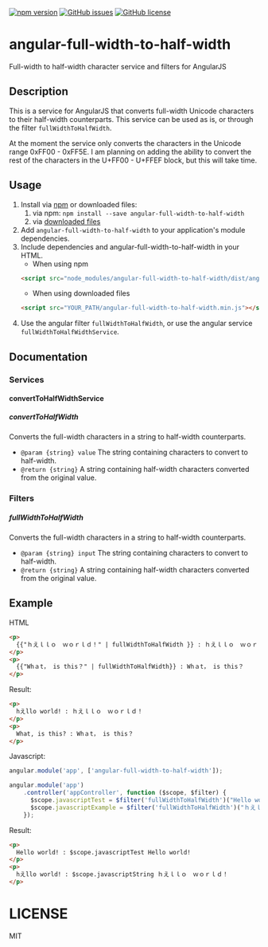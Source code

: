 [![npm version](https://badge.fury.io/js/angular-full-width-to-half-width.svg)](https://badge.fury.io/js/angular-full-width-to-half-width)
[![GitHub issues](https://img.shields.io/github/issues/basklein/angular-full-width-to-half-width.svg?style=flat-square)](https://github.com/basklein/angular-full-width-to-half-width/issues)
[![GitHub license](https://img.shields.io/github/license/basklein/angular-full-width-to-half-width.svg?style=flat-square)](https://github.com/basklein/angular-full-width-to-half-width/blob/master/LICENSE)

# angular-full-width-to-half-width
Full-width to half-width character service and filters for AngularJS
<!-- 
## Demo
[demo on plnkr](https://plnkr.co/edit/eK0dOA?p=info) -->

## Description
This is a service for AngularJS that converts full-width Unicode characters to their half-width counterparts. This service can be used as is, or through the filter `fullWidthToHalfWidth`.

At the moment the service only converts the characters in the Unicode range 0xFF00 - 0xFF5E. I am planning on adding the ability to convert the rest of the characters in the U+FF00 - U+FFEF block, but this will take time.

## Usage

1. Install via [npm](https://www.npmjs.com/) or downloaded files:
    1. via npm: `npm install --save angular-full-width-to-half-width`
    2. via [downloaded files](https://github.com/basklein/angular-full-width-to-half-width/master)
2. Add `angular-full-width-to-half-width` to your application's module dependencies.
3. Include dependencies and angular-full-width-to-half-width in your HTML.
    - When using npm
    ```html
    <script src="node_modules/angular-full-width-to-half-width/dist/angular-full-width-to-half-width.min.js"></script>
    ```
    - When using downloaded files
    ```html
    <script src="YOUR_PATH/angular-full-width-to-half-width.min.js"></script>
    ```
4. Use the angular filter `fullWidthToHalfWidth`, or use the angular service `fullWidthToHalfWidthService`.

## Documentation

### Services

#### convertToHalfWidthService
##### convertToHalfWidth
Converts the full-width characters in a string to half-width counterparts.
* `@param {string} value` The string containing characters to convert to half-width.
* `@return {string}` A string containing half-width characters converted from the original value.

### Filters
##### fullWidthToHalfWidth
Converts the full-width characters in a string to half-width counterparts.
* `@param {string} input` The string containing characters to convert to half-width.
* `@return {string}` A string containing half-width characters converted from the original value.

## Example

HTML
```html
<p>
  {{"ｈえｌｌｏ　ｗｏｒｌｄ！" | fullWidthToHalfWidth }} : ｈえｌｌｏ　ｗｏｒｌｄ！
</p>
<p>
  {{"Whａt， is this？" | fullWidthToHalfWidth}} : Whａt， is this？
</p>
```

Result:
```html
<p>
  hえllo world! : ｈえｌｌｏ　ｗｏｒｌｄ！
</p>
<p>
  What, is this? : Whａt， is this？
</p>
```

Javascript:
```javascript
angular.module('app', ['angular-full-width-to-half-width']);

angular.module('app')
    .controller('appController', function ($scope, $filter) {
      $scope.javascriptTest = $filter('fullWidthToHalfWidth')("Hello world!");
      $scope.javascriptExample = $filter('fullWidthToHalfWidth')("ｈえｌｌｏ　ｗｏｒｌｄ！");
    });
```

Result:
```html
<p>
  Hello world! : $scope.javascriptTest Hello world!
</p>
<p>
  hえllo world! : $scope.javascriptString ｈえｌｌｏ　ｗｏｒｌｄ！
</p>
```

# LICENSE
MIT
